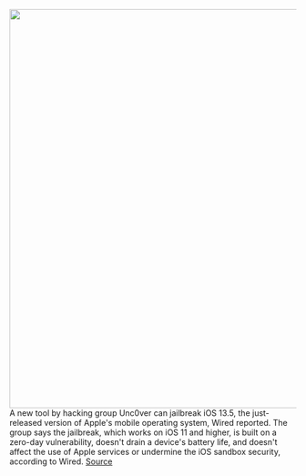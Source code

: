 <img src='https://cdn.vox-cdn.com/thumbor/gAjmflY_YFFZW_FiIdT5_zLG_gk=/0x0:2040x1360/1200x800/filters:focal(857x517:1183x843)/cdn.vox-cdn.com/uploads/chorus_image/image/66837928/acastro_180604_1777_apple_wwdc_0002.0.jpg' width='700px' /><br/>
A new tool by hacking group Unc0ver can jailbreak iOS 13.5, the just-released version of Apple's mobile operating system, Wired reported.  The group says the jailbreak, which works on iOS 11 and higher, is built on a zero-day vulnerability, doesn't drain a device's battery life, and doesn't affect the use of Apple services or undermine the iOS sandbox security, according to Wired.
<a href='https://www.theverge.com/2020/5/24/21268945/apple-hackers-jailbreak-iphones-ios-13-5'> Source <a/>